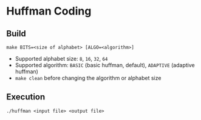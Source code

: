 # Huffman Coding
## Build
```
make BITS=<size of alphabet> [ALGO=<algorithm>]
```
- Supported alphabet size: `8`, `16`, `32`, `64`
- Supported algorithm: `BASIC` (basic huffman, default), `ADAPTIVE` (adaptive huffman)
- `make clean` before changing the algorithm or alphabet size
## Execution
```
./huffman <input file> <output file>
```